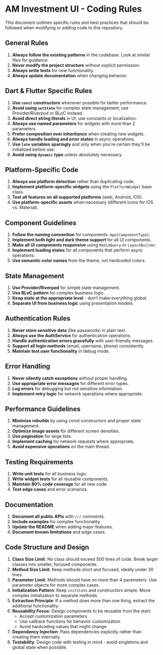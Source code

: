 # AM Investment UI - Coding Rules

This document outlines specific rules and best practices that should be followed when modifying or adding code to this repository.

## General Rules

1. **Always follow the existing patterns** in the codebase. Look at similar files for guidance.
2. **Never modify the project structure** without explicit permission.
3. **Always write tests** for new functionality.
4. **Always update documentation** when changing behavior.

## Dart & Flutter Specific Rules

1. **Use `const` constructors** whenever possible for better performance.
2. **Avoid using `setState`** for complex state management; use Provider/Riverpod or BLoC instead.
3. **Avoid direct string literals** in UI; use constants or localization.
4. **Always use named parameters** for widgets with more than 2 parameters.
5. **Prefer composition over inheritance** when creating new widgets.
6. **Always handle loading and error states** in async operations.
7. **Use `late` variables sparingly** and only when you're certain they'll be initialized before use.
8. **Avoid using `dynamic` type** unless absolutely necessary.

## Platform-Specific Code

1. **Always use platform detection** rather than duplicating code.
2. **Implement platform-specific widgets** using the `PlatformWidget` base class.
3. **Test all features on all supported platforms** (web, Android, iOS).
4. **Use platform-specific assets** when necessary (different icons for iOS vs. Material).

## Component Guidelines

1. **Follow the naming convention** for components: `App{ComponentType}`.
2. **Implement both light and dark theme support** for all UI components.
3. **Make all UI components responsive** using `MediaQuery` or `LayoutBuilder`.
4. **Implement loading states** for all components that perform async operations.
5. **Use semantic color names** from the theme, not hardcoded colors.

## State Management

1. **Use Provider/Riverpod** for simple state management.
2. **Use BLoC pattern** for complex business logic.
3. **Keep state at the appropriate level** - don't make everything global.
4. **Separate UI from business logic** using presentation models.

## Authentication Rules

1. **Never store sensitive data** (like passwords) in plain text.
2. **Always use the AuthService** for authentication operations.
3. **Handle authentication errors gracefully** with user-friendly messages.
4. **Support all login methods** (email, username, phone) consistently.
5. **Maintain test user functionality** in debug mode.

## Error Handling

1. **Never silently catch exceptions** without proper handling.
2. **Use appropriate error messages** for different error types.
3. **Log errors** for debugging but not sensitive information.
4. **Implement retry logic** for network operations where appropriate.

## Performance Guidelines

1. **Minimize rebuilds** by using const constructors and proper state management.
2. **Optimize image assets** for different screen densities.
3. **Use pagination** for large lists.
4. **Implement caching** for network requests where appropriate.
5. **Avoid expensive operations** on the main thread.

## Testing Requirements

1. **Write unit tests** for all business logic.
2. **Write widget tests** for all reusable components.
3. **Maintain 80% code coverage** for all new code.
4. **Test edge cases** and error scenarios.

## Documentation

1. **Document all public APIs** with `///` comments.
2. **Include examples** for complex functionality.
3. **Update the README** when adding major features.
4. **Document known limitations** and edge cases.

## Code Structure and Design

1. **Class Size Limit**: No class should exceed 500 lines of code. Break larger classes into smaller, focused components.
2. **Method Size Limit**: Keep methods short and focused, ideally under 30 lines.
3. **Parameter Limit**: Methods should have no more than 4 parameters. Use parameter objects for more complex cases.
4. **Initialization Pattern**: Keep `initState` and constructors simple. Move complex initialization to separate methods.
5. **Extraction Principle**: If a method does more than one thing, extract the additional functionality.
6. **Reusability Focus**: Design components to be reusable from the start:
   - Accept customization parameters
   - Use callback functions for behavior customization
   - Avoid hardcoding values that might change
7. **Dependency Injection**: Pass dependencies explicitly rather than creating them internally.
8. **Testability**: Design code with testing in mind - avoid singletons and global state when possible.

